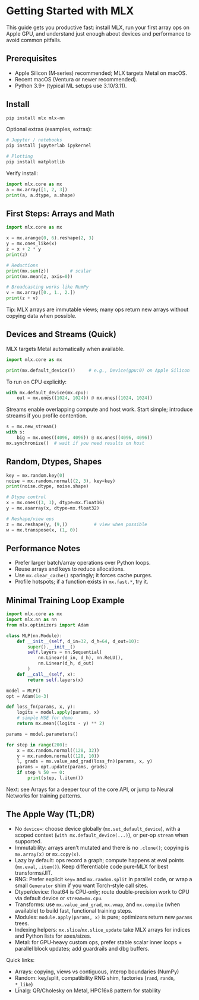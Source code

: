 # Getting Started with MLX

This guide gets you productive fast: install MLX, run your first array ops on Apple GPU, and understand just enough about devices and performance to avoid common pitfalls.

## Prerequisites

- Apple Silicon (M‑series) recommended; MLX targets Metal on macOS.
- Recent macOS (Ventura or newer recommended).
- Python 3.9+ (typical ML setups use 3.10/3.11).

## Install

```bash
pip install mlx mlx-nn
```

Optional extras (examples, extras):

```bash
# Jupyter / notebooks
pip install jupyterlab ipykernel

# Plotting
pip install matplotlib
```

Verify install:

```python
import mlx.core as mx
a = mx.array([1, 2, 3])
print(a, a.dtype, a.shape)
```

## First Steps: Arrays and Math

```python
import mlx.core as mx

x = mx.arange(0, 6).reshape(2, 3)
y = mx.ones_like(x)
z = x + 2 * y
print(z)

# Reductions
print(mx.sum(z))        # scalar
print(mx.mean(z, axis=0))

# Broadcasting works like NumPy
v = mx.array([0., 1., 2.])
print(z + v)
```

Tip: MLX arrays are immutable views; many ops return new arrays without copying data when possible.

## Devices and Streams (Quick)

MLX targets Metal automatically when available.

```python
import mlx.core as mx

print(mx.default_device())     # e.g., Device(gpu:0) on Apple Silicon
```

To run on CPU explicitly:

```python
with mx.default_device(mx.cpu):
    out = mx.ones((1024, 1024)) @ mx.ones((1024, 1024))
```

Streams enable overlapping compute and host work. Start simple; introduce streams if you profile contention.

```python
s = mx.new_stream()
with s:
    big = mx.ones((4096, 4096)) @ mx.ones((4096, 4096))
mx.synchronize()  # wait if you need results on host
```

## Random, Dtypes, Shapes

```python
key = mx.random.key(0)
noise = mx.random.normal((2, 3), key=key)
print(noise.dtype, noise.shape)

# Dtype control
x = mx.ones((3, 3), dtype=mx.float16)
y = mx.asarray(x, dtype=mx.float32)

# Reshape/view ops
z = mx.reshape(y, (9,))          # view when possible
w = mx.transpose(x, (1, 0))
```

## Performance Notes

- Prefer larger batch/array operations over Python loops.
- Reuse arrays and keys to reduce allocations.
- Use `mx.clear_cache()` sparingly; it forces cache purges.
- Profile hotspots; if a function exists in `mx.fast.*`, try it.

## Minimal Training Loop Example

```python
import mlx.core as mx
import mlx.nn as nn
from mlx.optimizers import Adam

class MLP(nn.Module):
    def __init__(self, d_in=32, d_h=64, d_out=10):
        super().__init__()
        self.layers = nn.Sequential(
            nn.Linear(d_in, d_h), nn.ReLU(),
            nn.Linear(d_h, d_out)
        )
    def __call__(self, x):
        return self.layers(x)

model = MLP()
opt = Adam(1e-3)

def loss_fn(params, x, y):
    logits = model.apply(params, x)
    # simple MSE for demo
    return mx.mean((logits - y) ** 2)

params = model.parameters()

for step in range(200):
    x = mx.random.normal((128, 32))
    y = mx.random.normal((128, 10))
    l, grads = mx.value_and_grad(loss_fn)(params, x, y)
    params = opt.update(params, grads)
    if step % 50 == 0:
        print(step, l.item())
```

Next: see Arrays for a deeper tour of the core API, or jump to Neural Networks for training patterns.

## The Apple Way (TL;DR)

- No `device=`: choose device globally (`mx.set_default_device`), with a scoped context (`with mx.default_device(...)`), or per‑op `stream` when supported.
- Immutability: arrays aren’t mutated and there is no `.clone()`; copying is `mx.array(x)` or `mx.copy(x)`.
- Lazy by default: ops record a graph; compute happens at eval points (`mx.eval`, `.item()`). Keep differentiable code pure‑MLX for best transforms/JIT.
- RNG: Prefer explicit `key=` and `mx.random.split` in parallel code, or wrap a small `Generator` shim if you want Torch‑style call sites.
- Dtype/device: float64 is CPU‑only; route double‑precision work to CPU via default device or `stream=mx.cpu`.
- Transforms: use `mx.value_and_grad`, `mx.vmap`, and `mx.compile` (when available) to build fast, functional training steps.
- Modules: `module.apply(params, x)` is pure; optimizers return new `params` trees.
- Indexing helpers: `mx.slice`/`mx.slice_update` take MLX arrays for indices and Python lists for axes/sizes.
- Metal: for GPU‑heavy custom ops, prefer stable scalar inner loops + parallel block updates; add guardrails and dbg buffers.

Quick links:
- Arrays: copying, views vs contiguous, interop boundaries (NumPy)
- Random: key/split, compatibility RNG shim, factories (`rand`, `randn`, `*_like`)
- Linalg: QR/Cholesky on Metal, HPC16x8 pattern for stability
